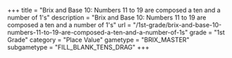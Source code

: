 +++
title = "Brix and Base 10: Numbers 11 to 19 are composed a ten and a number of 1's"
description = "Brix and Base 10: Numbers 11 to 19 are composed a ten and a number of 1's"
url = "/1st-grade/brix-and-base-10-numbers-11-to-19-are-composed-a-ten-and-a-number-of-1s"
grade = "1st Grade"
category = "Place Value"
gametype = "BRIX_MASTER"
subgametype = "FILL_BLANK_TENS_DRAG"
+++